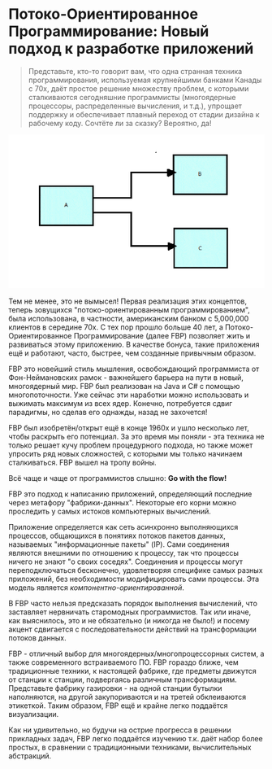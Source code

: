# Потоко-Ориентированное Программирование: Новый подход к разработке приложений

> Представьте, кто-то говорит вам, что одна странная техника программирования, используемая крупнейшими банками Канады с 70х, даёт простое решение множеству проблем, с которыми сталкиваются сегодняшние программисты (многоядерные процессоры, распределенные вычисления, и т.д.), упрощает поддержку и обеспечивает плавный переход от стадии дизайна к рабочему коду. Сочтёте ли за сказку? Вероятно, да!

![ScreenShot](media/fbp.png)

Тем не менее, это не вымысел! Первая реализация этих концептов, теперь зовущихся "потоко-ориентированным программированием", была использована, в частности, американским банком с 5,000,000 клиентов в середине 70х. С тех пор прошло больше 40 лет, а Потоко-Ориентированное Программирование (далее FBP) позволяет жить и развиваться этому приложению. В качестве бонуса, такие приложения ещё и работают, часто, быстрее, чем созданные привычным образом.

FBP это новейший стиль мышления, освобождающий программиста от Фон-Неймановских рамок - важнейшего барьера на пути в новый, многоядерный мир. FBP был реализован на Java и C# с помощью многопоточности. Уже сейчас эти наработки можно использовать и выжимать максимум из всех ядер. Конечно, потребуется сдвиг парадигмы, но сделав его однажды, назад не захочется!

FBP был изобретён/открыт ещё в конце 1960х и ушло несколько лет, чтобы раскрыть его потенциал. За это время мы поняли - эта техника не только решает кучу проблем процедурного подхода, но также может упросить ряд новых сложностей, с которыми мы только начинаем сталкиваться. FBP вышел на тропу войны.

Всё чаще и чаще от программистов слышно: **Go with the flow!**

FBP это подход к написанию приложений, определяющий последние через метафору "фабрики-данных". Некоторые его корни можно проследить у самых истоков компьютерных вычислений.

Приложение определяется как сеть асинхронно выполняющихся процессов, общающихся в понятиях потоков пакетов данных, называемых "информационные пакеты" (IP). Сами соединения являются внешними по отношению к процессу, так что процессы ничего не знают "о своих соседях". Соединения и процессы могут переподключаться бесконечно, удовлетворяя специфике самых разных приложений, без необходимости модифицировать сами процессы. Эта модель является _компонентно-ориентированной_.

В FBP часто нельзя предсказать порядок выполнения вычислений, что заставляет нервничать старомодных программистов. Так или иначе, как выяснилось, это и не обязательно (и никогда не было!) и посему акцент сдвигается с последовательности действий на трансформации потоков данных.

FBP - отличный выбор для многоядерных/многопроцессорных систем, а также современного встраиваемого ПО. FBP гораздо ближе, чем традиционные техники, к настоящей фабрике, где предметы движутся от станции к станции, подвергаясь различным трансформациям. Представьте фабрику газировки - на одной станции бутылки наполняются, на другой закупориваются и на третей обклеиваются этикеткой. Таким образом, FBP ещё и крайне легко поддаётся визуализации.

Как ни удивительно, но будучи на острие прогресса в решении прикладных задач, FBP легко поддаётся изучению т.к. даёт набор более простых, в сравнении с традиционными техниками, вычислительных абстракций.
